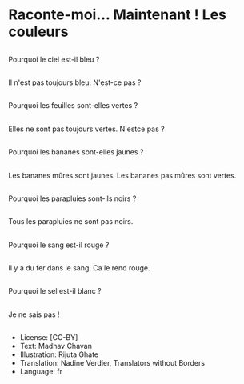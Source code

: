 # Raconte-moi... Maintenant ! Les couleurs

##
Pourquoi le ciel est-il
bleu ?

##
Il n'est pas toujours
bleu. N'est-ce pas ?

##
Pourquoi les feuilles
sont-elles vertes ?

##
Elles ne sont pas
toujours vertes. N'estce pas ?

##
Pourquoi les bananes
sont-elles jaunes ?

##
Les bananes mûres sont
jaunes.
Les bananes pas mûres
sont vertes.

##
Pourquoi les parapluies
sont-ils noirs ?

##
Tous les parapluies ne
sont pas noirs.

##
Pourquoi le sang est-il
rouge ?

##
Il y a du fer dans le
sang.
Ca le rend rouge.

##
Pourquoi le sel est-il
blanc ?

##
Je ne sais pas !

##
* License: [CC-BY]
* Text: Madhav Chavan
* Illustration: Rijuta Ghate
* Translation: Nadine Verdier, Translators without Borders
* Language: fr

